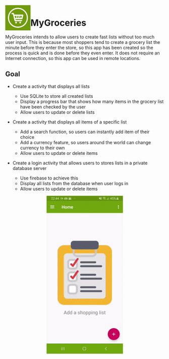<img align="left" width="80" height="80" src="https://github.com/ish2nv/MyGroceries/blob/master/logoimg/groceryicon.jpg" alt="Logo">

# MyGroceries

MyGroceries intends to allow users to create fast lists without too much user input. This is because most shoppers tend to create a grocery list the minute before they enter the store, so this app has been created so the process is quick and is done before they even enter. It does not require an Internet connection, so this app can be used in remote locations.

## Goal

* Create a activity that displays all lists
    - Use SQLite to store all created lists
    - Display a progress bar that shows how many items in the grocery list have been checked by the user
    - Allow users to update or delete lists

* Create a activity that displays all items of a specific list
    - Add a search function, so users can instantly add item of their choice
    - Add a currency feature, so users around the world can change currency to their own
    - Allow users to update or delete items
    
* Create a login activity that allows users to stores lists in a private database server
    - Use firebase to achieve this
    - Display all lists from the database when user logs in
    - Allow users to update or delete items
    
    



<p align="center">
  <img src="https://github.com/ish2nv/MyGroceries/blob/master/logoimg/hijrigiftutorial3.gif" alt="app tutorial">
</p>
